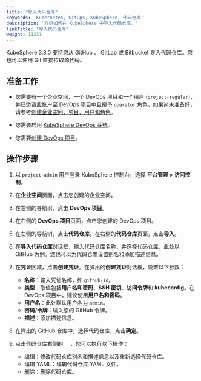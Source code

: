 ```yaml
---
title: "导入代码仓库"
keywords: 'Kubernetes, GitOps, KubeSphere, 代码仓库'
description: '介绍如何在 KubeSphere 中导入代码仓库。'
linkTitle: "导入代码仓库"
weight: 11231
---
```


KubeSphere 3.3.0 支持您从 GitHub 、 GitLab 或 Bitbucket 导入代码仓库。您也可以使用 Git 直接拉取源代码。

## 准备工作

- 您需要有一个企业空间、一个 DevOps 项目和一个用户 (`project-regular`)，并已邀请此帐户至 DevOps 项目中且授予 `operator` 角色。如果尚未准备好，请参考[创建企业空间、项目、用户和角色](../../../../quick-start/create-workspace-and-project/)。

- 您需要启用 [KubeSphere DevOps 系统](../../../../devops-user-guide/devops-overview/devops-project-management/)。

- 您需要[创建 DevOps 项目](../../../../devops-user-guide/devops-overview/devops-project-management/)。

## 操作步骤
1. 以 `project-admin` 用户登录 KubeSphere 控制台，选择 **平台管理 > 访问控制**。

2. 在**企业空间**页面，点击您创建的企业空间。

3. 在左侧的导航树，点击 **DevOps 项目**。

4. 在右侧的 **DevOps 项目**页面，点击您创建的 DevOps 项目。

5. 在左侧的导航树，点击**代码仓库**。在右侧的**代码仓库**页面，点击**导入**。

6. 在**导入代码仓库**对话框，输入代码仓库名称，并选择代码仓库，此处以 GitHub 为例。您也可以为代码仓库设置别名和添加描述信息。

7. 在**凭证**区域，点击**创建凭证**。在弹出的**创建凭证**对话框，设置以下参数：
   - **名称**：输入凭证名称，如 `github-id`。
   - **类型**：取值包括**用户名和密码**、**SSH 密钥**、**访问令牌**和 **kubeconfig**。在 DevOps 项目中，建议使用**用户名和密码**。
   - **用户名**：此处默认用户名为 `admin`。
   - **密码/令牌**：输入您的 GitHub 令牌。
   - **描述**：添加描述信息。

8. 在弹出的 GitHub 仓库中，选择代码仓库，点击**确定**。

9. 点击代码仓库右侧的 <img src="/images/docs/common-icons/three-dots.png" width="15" />，您可以执行以下操作：

   - 编辑：修改代码仓库别名和描述信息以及重新选择代码仓库。
   - 编辑 YAML：编辑代码仓库 YAML 文件。
   - 删除：删除代码仓库。

